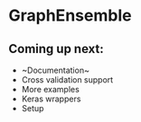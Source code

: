 # GraphEnsemble

## Coming up next:
  * ~Documentation~
  * Cross validation support
  * More examples
  * Keras wrappers
  * Setup
